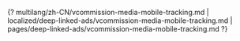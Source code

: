 {? multilang/zh-CN/vcommission-media-mobile-tracking.md | localized/deep-linked-ads/vcommission-media-mobile-tracking.md | pages/deep-linked-ads/vcommission-media-mobile-tracking.md ?}
